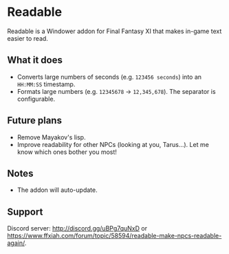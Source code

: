 # Readable

Readable is a Windower addon for Final Fantasy XI that makes in-game text easier to read.

## What it does
- Converts large numbers of seconds (e.g. `123456 seconds`) into an `HH:MM:SS` timestamp.
- Formats large numbers (e.g. `12345678` → `12,345,678`). The separator is configurable.

## Future plans
- Remove Mayakov's lisp.
- Improve readability for other NPCs (looking at you, Tarus...). Let me know which ones bother you most!

## Notes
- The addon will auto-update.

## Support
Discord server: http://discord.gg/uBPg7quNxD or https://www.ffxiah.com/forum/topic/58594/readable-make-npcs-readable-again/.
